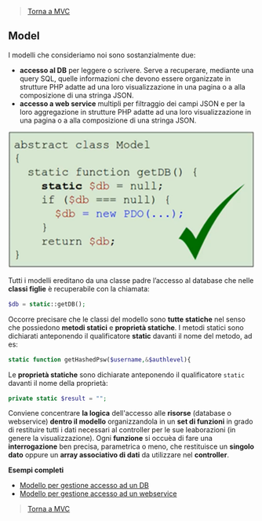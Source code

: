 >[Torna a MVC](mvcindex.md) 
## **Model**

I modelli che consideriamo noi sono sostanzialmente due: 
-	**accesso al DB** per leggere o scrivere. Serve a recuperare, mediante una query SQL, quelle informazioni che devono essere organizzate in strutture PHP adatte ad una loro visualizzazione in una pagina o a alla composizione di una stringa JSON.
-	**accesso a web service** multipli per filtraggio dei campi JSON e per la loro aggregazione in strutture PHP adatte ad una loro visualizzazione in una pagina o a alla composizione di una stringa JSON.
 
![model](model.png)


Tutti i modelli ereditano da una classe padre l’accesso al database che nelle **classi figlie** è recuperabile con la chiamata:
```PHP 
$db = static::getDB();
```
Occorre precisare che le classi del modello sono **tutte statiche** nel senso che possiedono **metodi statici** e **proprietà statiche**. I metodi statici sono dichiarati anteponendo il qualificatore **static** davanti il nome del metodo, ad es:
```PHP
static function getHashedPsw($username,&$authlevel){
```
Le **proprietà statiche** sono dichiarate anteponendo il qualificatore ```static``` davanti il nome della proprietà:
```PHP 
private static $result = "";
```

Conviene concentrare **la logica** dell'accesso alle **risorse** (database o webservice) **dentro il modello** organizzandola in un **set di funzioni** in grado di restituire tutti i dati necessari al controller per le sue leaborazioni (in genere la visualizzazione). Ogni **funzione** si occuèa di fare una **interrogazione** ben precisa, parametrica o meno, che restituisce un **singolo dato** oppure un **array associativo di dati** da utilizzare nel **controller**.

**Esempi completi**

- [Modello per gestione accesso ad un DB](esmodeluser.md)
- [Modello per gestione accesso ad un webservice](eswebservice.md)

>[Torna a MVC](mvcindex.md) 

